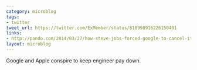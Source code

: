 ```yaml
---
category: microblog
tags:
- twitter
tweet_url: https://twitter.com/ExMember/status/818998916226150401
links:
- http://pando.com/2014/03/27/how-steve-jobs-forced-google-to-cancel-its-plan-to-open-a-paris-office/
layout: microblog
---
```

Google and Apple conspire to keep engineer pay down.
